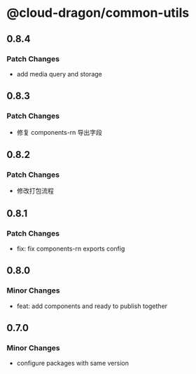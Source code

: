 # @cloud-dragon/common-utils

## 0.8.4

### Patch Changes

- add media query and storage

## 0.8.3

### Patch Changes

- 修复 components-rn 导出字段

## 0.8.2

### Patch Changes

- 修改打包流程

## 0.8.1

### Patch Changes

- fix: fix components-rn exports config

## 0.8.0

### Minor Changes

- feat: add components and ready to publish together

## 0.7.0

### Minor Changes

- configure packages with same version

